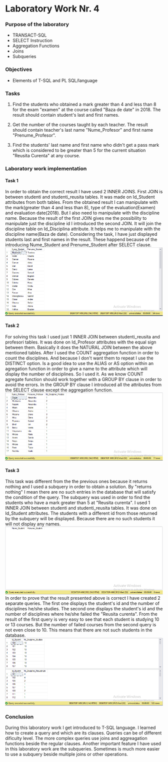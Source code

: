 # Laboratory Work Nr. 4

### Purpose of the laboratory
* TRANSACT-SQL
* SELECT Instruction
* Aggregation Functions
* Joins
* Subqueries

### Objectives
* Elements of T-SQL and PL SQL/language

### Tasks
1. Find the students who obtained a mark greater than 4 and less than 8 for the exam "examen" at the course called "Baza de date" in 2018. The result should contain student's last and first names.  
    
2. Get the number of the courses taught by each teacher. The result should contain teacher's last name "Nume_Profesor" and first name "Prenume_Profesor".

3. Find the students' last name and first name who didn't get a pass mark which is considered to be greater than 5 for the сurrent situation "Reusita Curenta" at any course.   

### Laboratory work implementation

#### Task 1
In order to obtain the correct result I have used 2 INNER JOINS. First JOIN is between studenti and studenti_reusita tables. It was made on Id_Student attributes from both tables. From the obtained result I can manipulate with the mark(greater than 4 and less than 8), type of the evaluation(Examen) and evaluation date(2018). But I also need to manipulate with the discipline name. Because the result of the first JOIN gives me the possibility to manipulate just the discipline id I introduced the second JOIN. It will join the discipline table on Id_Disciplina attribute. It helps me to manipulate with the discipline name(Baza de date). Considering the task, I have just displayed students last and first names in the result. These happend because of the introducing Nume_Student and Prenume_Student after SELECT clause.
![Task 1](https://github.com/Rossnerr/Data-Base/blob/master/DB_Lab.4/Screens/Task1.PNG)

#### Task 2
For solving this task I used just 1 INNER JOIN between studenti_reusita and profesori tables. It was done on Id_Profesor attributes with the equal sign between them. Basically it does the NATURAL JOIN between the above mentioned tables. After I used the COUNT aggregation function in order to count the disciplines. And because I don't want them to repeat I use the DISTINCT option. Is a good idea to use the ALIAS or AS option within an agregation function in order to give a name to the attribute which will display the number of disciplines. So I used it. As we know COUNT agregate function should work together with a GROUP BY clause in order to avoid the errors. In the GROUP BY clause I introduced all the attributes from the SELECT clause except the aggregation function. 
![Task 2](https://github.com/Rossnerr/Data-Base/blob/master/DB_Lab.4/Screens/Task2.PNG)

#### Task 3
This task was different from the the previous ones because it returns nothing and I used a subquery in order to obtain a solution. By "returns nothing" I mean there are no such entries in the database that will satisfy the condition of the query. The subquery was used in order to find the students who have a mark greater than 5 at "Reusita curenta". I used 1 INNER JOIN between studenti and studenti_reusita tables. It was done on Id_Student attributes. The students with a different id from those returned by the subquery will be displayed. Because there are no such students it will not display any names.
![Task 3](https://github.com/Rossnerr/Data-Base/blob/master/DB_Lab.4/Screens/Task3.PNG)
In order to prove that the result presented above is correct I have created 2 separate queries. The first one displays the student's id and the number of disciplines he/she studies. The second one displays the student's id and the number of disciplines where he/she failed the "Reusita curenta". From the result of the first query is very easy to see that each student is studying 10 or 13 courses. But the number of failed courses from the second query is not even close to 10. This means that there are not such students in the database.
![Task 3 Proof](https://github.com/Rossnerr/Data-Base/blob/master/DB_Lab.4/Screens/Task3proof.PNG)

### Conclusion
During this laboratory work I get introduced to T-SQL language. I learned how to create a query and which are its clauses. Queries can be of different dificulty level. The more complex queries use joins and aggreagation functions beside the regular clauses. Another important feature I have used in this laboratory work are the subqueries. Sometimes is much more easier to use a subquery beside multiple joins or other operations.  
